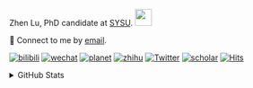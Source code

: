 <p>Zhen Lu, PhD candidate at <a href="https://phs.sysu.edu.cn/">SYSU</a>. <img src="https://media.giphy.com/media/WUlplcMpOCEmTGBtBW/giphy.gif" width="30">
</em></p>

💬 Connect to me by [email](mailto:luzh29@mail2.sysu.edu.cn).

[![bilibili](https://img.shields.io/badge/陆震同学-B站-yellow)](https://space.bilibili.com/32159908) [![wechat](https://img.shields.io/badge/陆震生物统计-微信公众号-important)](https://leslie-lu.github.io/uploads/qrcode.jpg) [![planet](https://img.shields.io/badge/陆震-知识星球-blueviolet)](https://wx.zsxq.com/dweb2) [![zhihu](https://img.shields.io/badge/陆震同学-知乎-blue)](https://www.zhihu.com/people/edison-70-18) [![Twitter](https://img.shields.io/badge/ZhenLu_Biost-Twitter-ff69b4)](https://twitter.com/ZhenLu_Biost) [![scholar](https://img.shields.io/badge/ZhenLu-Scholar-00ffff)](https://scholar.google.com/citations?user=LKLQ1g8AAAAJ) [![Hits](https://hits.seeyoufarm.com/api/count/incr/badge.svg?url=https%3A%2F%2Fgithub.com%2FLeslie-Lu%2FLeslie-Lu&count_bg=%2379C83D&title_bg=%23555555&icon=&icon_color=%23E7E7E7&title=hits&edge_flat=false)](https://hits.seeyoufarm.com)

<details>
 
<summary>GitHub Stats</summary>


<!--START_SECTION:waka-->
**🐱 My GitHub Data** 

> 📦 223.4 kB Used in GitHub's Storage 
 > 
> 🚫 Not Opted to Hire
 > 
> 📜 15 Public Repositories 
 > 
> 🔑 5 Private Repositories 
 > 
**I'm an Early 🐤** 

```text
🌞 Morning                17 commits          █░░░░░░░░░░░░░░░░░░░░░░░░   03.46 % 
🌆 Daytime                309 commits         ████████████████░░░░░░░░░   62.93 % 
🌃 Evening                163 commits         ████████░░░░░░░░░░░░░░░░░   33.20 % 
🌙 Night                  2 commits           ░░░░░░░░░░░░░░░░░░░░░░░░░   00.41 % 
```
📅 **I'm Most Productive on Monday** 

```text
Monday                   110 commits         ██████░░░░░░░░░░░░░░░░░░░   22.40 % 
Tuesday                  60 commits          ███░░░░░░░░░░░░░░░░░░░░░░   12.22 % 
Wednesday                110 commits         ██████░░░░░░░░░░░░░░░░░░░   22.40 % 
Thursday                 73 commits          ████░░░░░░░░░░░░░░░░░░░░░   14.87 % 
Friday                   51 commits          ███░░░░░░░░░░░░░░░░░░░░░░   10.39 % 
Saturday                 39 commits          ██░░░░░░░░░░░░░░░░░░░░░░░   07.94 % 
Sunday                   48 commits          ██░░░░░░░░░░░░░░░░░░░░░░░   09.78 % 
```


**I Mostly Code in HTML** 

```text
HTML                     7 repos             ██████████░░░░░░░░░░░░░░░   41.18 % 
R                        6 repos             █████████░░░░░░░░░░░░░░░░   35.29 % 
SAS                      3 repos             ████░░░░░░░░░░░░░░░░░░░░░   17.65 % 
Python                   1 repo              █░░░░░░░░░░░░░░░░░░░░░░░░   05.88 % 
```




 Last Updated on 23/05/2024 18:40:08 UTC
<!--END_SECTION:waka-->

-----

**NOTE: Top languages does not indicate my skill level or anything like that. It is just a metric of which languages have been hosted by me on GitHub based on the usage across repositories.**

</details>
